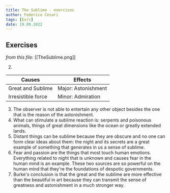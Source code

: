 ```yaml
---
title: The Sublime - exercises
author: Federico Cesari
tags: [Exrc]
date: 19.09.2022
---
```

## Exercises
*from this file:* [[TheSublime.png]]

2. 
| Causes             | Effects             |
| ------------------ | ------------------- |
| Great and Sublime  | Major: Astonishment |
| Irresistible force | Minor: Admiration   |


3. The observer is not able to entertain any other object besides the one that is the reason of the astonishment. 
4. What can stimulate a sublime reaction is: serpents and poisonous animals, things of great dimensions like the ocean or greatly extended lands.
5. Distant things can be sublime because they are obscure and no one can form clear ideas about them: the night and its secrets are a great example of something that generates in us a sense of sublime.
6. Fear and passion are the things that most touch human emotions. Everything related to night that is unknown and causes fear in the human mind is an example. These two sources are so powerful on the human mind that they're the foundations of despotic governments.
7. Burke's conclusion is that the great and the sublime are more effective than the beautiful in art because they can transmit the sense of greatness and astonishment in a much stronger way.